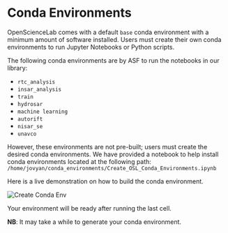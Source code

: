 # Conda Environments

OpenScienceLab comes with a default `base` conda environment with a minimum amount of software installed. Users must create their own conda environments to run Jupyter Notebooks or Python scripts.

The following conda environments are by ASF to run the notebooks in our library:

- `rtc_analysis`
- `insar_analysis`
- `train`
- `hydrosar`
- `machine learning`
- `autorift`
- `nisar_se`
- `unavco`

However, these environments are not pre-built; users must create the desired conda environments. We have provided a notebook to help install conda environments located at the following path:
`/home/jovyan/conda_environments/Create_OSL_Conda_Environments.ipynb`

Here is a live demonstration on how to build the conda environment.

![Create Conda Env](../assets/create_conda_env.gif)

Your environment will be ready after running the last cell.

**NB**: It may take a while to generate your conda environment.

<!-- Users can also create their own custom conda environments in OpenSARLab and use them to run Jupyter Notebooks. Use the notebook located here to complete the process: `/home/jovyan/opensarlab_docs/OpenSARLab_supplements/Jupyter_Conda_Environments.ipynb` -->

<!-- conda env create -f environment.yml

cond create -n <env_name>  -->
